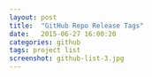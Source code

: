 ```yaml
---
layout: post
title:  "GitHub Repo Release Tags"
date:   2015-06-27 16:00:20
categories: github
tags: project list 
screenshot: github-list-3.jpg
---
```

